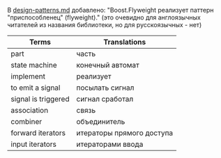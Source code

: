 В [design-patterns.md](design-patterns.md) добавлено: "Boost.Flyweight реализует паттерн "приспособленец" (flyweight)." (это очевидно для англоязычных читателей из названия библиотеки, но для русскоязычных - нет)

Terms | Translations
--- | ---
part | часть
state machine | конечный автомат
implement | реализует
to emit a signal | посылать сигнал
signal is triggered | сигнал сработал
association | связь
combiner | объединитель
forward iterators | итераторы прямого доступа
input iterators | итераторами ввода
